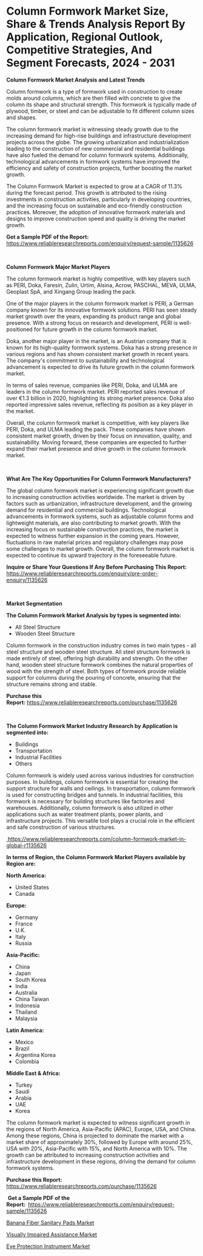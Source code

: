 <p><h1>Column Formwork Market Size, Share & Trends Analysis Report By Application, Regional Outlook, Competitive Strategies, And Segment Forecasts, 2024 - 2031</h1></p><p><strong>Column Formwork Market Analysis and Latest Trends</strong></p>
<p><p>Column formwork is a type of formwork used in construction to create molds around columns, which are then filled with concrete to give the column its shape and structural strength. This formwork is typically made of plywood, timber, or steel and can be adjustable to fit different column sizes and shapes.</p><p>The column formwork market is witnessing steady growth due to the increasing demand for high-rise buildings and infrastructure development projects across the globe. The growing urbanization and industrialization leading to the construction of new commercial and residential buildings have also fueled the demand for column formwork systems. Additionally, technological advancements in formwork systems have improved the efficiency and safety of construction projects, further boosting the market growth.</p><p>The Column Formwork Market is expected to grow at a CAGR of 11.3% during the forecast period. This growth is attributed to the rising investments in construction activities, particularly in developing countries, and the increasing focus on sustainable and eco-friendly construction practices. Moreover, the adoption of innovative formwork materials and designs to improve construction speed and quality is driving the market growth.</p></p>
<p><strong>Get a Sample PDF of the Report:&nbsp;</strong> <a href="https://www.reliableresearchreports.com/enquiry/request-sample/1135626">https://www.reliableresearchreports.com/enquiry/request-sample/1135626</a></p>
<p>&nbsp;</p>
<p><strong>Column Formwork Major Market Players</strong></p>
<p><p>The column formwork market is highly competitive, with key players such as PERI, Doka, Faresin, Zulin, Urtim, Alsina, Acrow, PASCHAL, MEVA, ULMA, Geoplast SpA, and Xingang Group leading the pack. </p><p>One of the major players in the column formwork market is PERI, a German company known for its innovative formwork solutions. PERI has seen steady market growth over the years, expanding its product range and global presence. With a strong focus on research and development, PERI is well-positioned for future growth in the column formwork market.</p><p>Doka, another major player in the market, is an Austrian company that is known for its high-quality formwork systems. Doka has a strong presence in various regions and has shown consistent market growth in recent years. The company's commitment to sustainability and technological advancement is expected to drive its future growth in the column formwork market.</p><p>In terms of sales revenue, companies like PERI, Doka, and ULMA are leaders in the column formwork market. PERI reported sales revenue of over €1.3 billion in 2020, highlighting its strong market presence. Doka also reported impressive sales revenue, reflecting its position as a key player in the market.</p><p>Overall, the column formwork market is competitive, with key players like PERI, Doka, and ULMA leading the pack. These companies have shown consistent market growth, driven by their focus on innovation, quality, and sustainability. Moving forward, these companies are expected to further expand their market presence and drive growth in the column formwork market.</p></p>
<p>&nbsp;</p>
<p><strong>What Are The Key Opportunities For Column Formwork Manufacturers?</strong></p>
<p><p>The global column formwork market is experiencing significant growth due to increasing construction activities worldwide. The market is driven by factors such as urbanization, infrastructure development, and the growing demand for residential and commercial buildings. Technological advancements in formwork systems, such as adjustable column forms and lightweight materials, are also contributing to market growth. With the increasing focus on sustainable construction practices, the market is expected to witness further expansion in the coming years. However, fluctuations in raw material prices and regulatory challenges may pose some challenges to market growth. Overall, the column formwork market is expected to continue its upward trajectory in the foreseeable future.</p></p>
<p><strong>Inquire or Share Your Questions If Any Before Purchasing This Report:</strong> <a href="https://www.reliableresearchreports.com/enquiry/pre-order-enquiry/1135626">https://www.reliableresearchreports.com/enquiry/pre-order-enquiry/1135626</a></p>
<p>&nbsp;</p>
<p><strong>Market Segmentation</strong></p>
<p><strong>The Column Formwork Market Analysis by types is segmented into:</strong></p>
<p><ul><li>All Steel Structure</li><li>Wooden Steel Structure</li></ul></p>
<p><p>Column formwork in the construction industry comes in two main types - all steel structure and wooden steel structure. All steel structure formwork is made entirely of steel, offering high durability and strength. On the other hand, wooden steel structure formwork combines the natural properties of wood with the strength of steel. Both types of formwork provide reliable support for columns during the pouring of concrete, ensuring that the structure remains strong and stable.</p></p>
<p><strong>Purchase this Report:&nbsp;</strong><a href="https://www.reliableresearchreports.com/purchase/1135626">https://www.reliableresearchreports.com/purchase/1135626</a></p>
<p>&nbsp;</p>
<p><strong>The Column Formwork Market Industry Research by Application is segmented into:</strong></p>
<p><ul><li>Buildings</li><li>Transportation</li><li>Industrial Facilities</li><li>Others</li></ul></p>
<p><p>Column formwork is widely used across various industries for construction purposes. In buildings, column formwork is essential for creating the support structure for walls and ceilings. In transportation, column formwork is used for constructing bridges and tunnels. In industrial facilities, this formwork is necessary for building structures like factories and warehouses. Additionally, column formwork is also utilized in other applications such as water treatment plants, power plants, and infrastructure projects. This versatile tool plays a crucial role in the efficient and safe construction of various structures.</p></p>
<p><a href="https://www.reliableresearchreports.com/column-formwork-market-in-global-r1135626">&nbsp;https://www.reliableresearchreports.com/column-formwork-market-in-global-r1135626</a></p>
<p><strong>In terms of Region, the Column Formwork Market Players available by Region are:</strong></p>
<p>
    <p> <strong> North America: </strong>
        <ul>
            <li>United States</li>
            <li>Canada</li>
        </ul>
        </p> 
    <p> <strong> Europe: </strong>
        <ul>
            <li>Germany</li>
            <li>France</li>
            <li>U.K.</li>
            <li>Italy</li>
            <li>Russia</li>
        </ul>
        </p> 
    <p> <strong> Asia-Pacific: </strong>
        <ul>
            <li>China</li>
            <li>Japan</li>
            <li>South Korea</li>
            <li>India</li>
            <li>Australia</li>
            <li>China Taiwan</li>
            <li>Indonesia</li>
            <li>Thailand</li>
            <li>Malaysia</li>
        </ul>
        </p> 
    <p> <strong> Latin America: </strong>
        <ul>
            <li>Mexico</li>
            <li>Brazil</li>
            <li>Argentina Korea</li>
            <li>Colombia</li>
        </ul>
        </p> 
    <p> <strong> Middle East & Africa: </strong>
        <ul>
            <li>Turkey</li>
            <li>Saudi</li>
            <li>Arabia</li>
            <li>UAE</li>
            <li>Korea</li>
        </ul>
    </p>
    </p>
<p><p>The column formwork market is expected to witness significant growth in the regions of North America, Asia-Pacific (APAC), Europe, USA, and China. Among these regions, China is projected to dominate the market with a market share of approximately 30%, followed by Europe with around 25%, USA with 20%, Asia-Pacific with 15%, and North America with 10%. The growth can be attributed to increasing construction activities and infrastructure development in these regions, driving the demand for column formwork systems.</p></p>
<p><strong>Purchase this Report: </strong><a href="https://www.reliableresearchreports.com/purchase/1135626">https://www.reliableresearchreports.com/purchase/1135626</a></p>
<p>&nbsp;<strong>Get a Sample PDF of the Report:&nbsp;&nbsp;</strong><a href="https://www.reliableresearchreports.com/enquiry/request-sample/1135626">https://www.reliableresearchreports.com/enquiry/request-sample/1135626</a></p>
<p><strong></strong></p>
<p><p><a href="https://www.linkedin.com/pulse/banana-fiber-sanitary-pads-market-outlook-industry-overview-djure?trackingId=yZGhNtWNRgvuzhX91SlyOQ%3D%3D">Banana Fiber Sanitary Pads Market</a></p><p><a href="https://www.linkedin.com/pulse/visually-impaired-assistance-market-insight-trends-growth-u9upe?trackingId=%2F0mHde%2BBLDJR3Sifz4XS4A%3D%3D">Visually Impaired Assistance Market</a></p><p><a href="https://www.linkedin.com/pulse/eye-protection-instrument-market-outlook-industry-overview-5luie?trackingId=fCeY1BwkNlF05nufYYDaYA%3D%3D">Eye Protection Instrument Market</a></p></p>